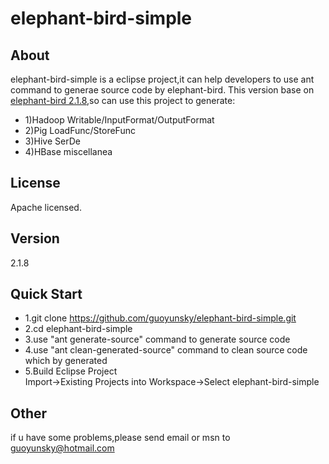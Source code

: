 elephant-bird-simple
====================
About
----------------------------------------------------------------------------------------------------------------------------
elephant-bird-simple is a eclipse project,it can help developers to use ant command to generae source code by elephant-bird.
This version base on [elephant-bird 2.1.8](https://github.com/guoyunsky/elephant-bird),so can use this project to generate:
 - 1)Hadoop Writable/InputFormat/OutputFormat
 - 2)Pig LoadFunc/StoreFunc</br>
 - 3)Hive SerDe</br>
 - 4)HBase miscellanea

License
----------------------------------------------------------------------------------------------------------------------------
Apache licensed.

Version
----------------------------------------------------------------------------------------------------------------------------
2.1.8

Quick Start
----------------------------------------------------------------------------------------------------------------------------
 - 1.git clone https://github.com/guoyunsky/elephant-bird-simple.git
 - 2.cd elephant-bird-simple
 - 3.use "ant generate-source" command to generate source code
 - 4.use "ant clean-generated-source" command to clean source code which by generated
 - 5.Build Eclipse Project<br />
     Import->Existing Projects into Workspace->Select elephant-bird-simple


Other
-----------------------------------------------------------------------------------------------------------------------------
if u have some problems,please send email or msn to guoyunsky@hotmail.com


